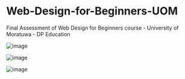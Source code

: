 # Web-Design-for-Beginners-UOM
Final Assessment of Web Design for Beginners course - University of Moratuwa - DP Education

![image](https://user-images.githubusercontent.com/87777854/187174445-815a59be-b0ea-46e3-aedf-4fa6eaf876a3.png)

![image](https://user-images.githubusercontent.com/87777854/187174591-37b27dfe-4ff2-44a0-8215-78c569c0f9c9.png)

![image](https://user-images.githubusercontent.com/87777854/187174627-81ce7169-3a13-4369-a74a-8e2452d40e9b.png)


